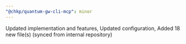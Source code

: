 ```yaml
---
"@chkp/quantum-gw-cli-mcp": minor
---
```


Updated implementation and features, Updated configuration, Added 18 new file(s) (synced from internal repository)
